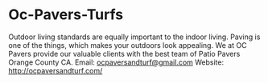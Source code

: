 # Oc-Pavers-Turfs
Outdoor living standards are equally important to the indoor living. Paving is one of the things, which makes your outdoors look appealing. We at OC Pavers provide our valuable clients with the best team of Patio Pavers Orange County CA.
Email: ocpaversandturf@gmail.com
Website: http://ocpaversandturf.com/

